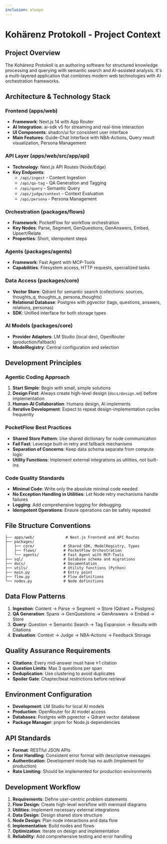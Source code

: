 ```yaml
---
inclusion: always
---
```


# Kohärenz Protokoll - Project Context

## Project Overview

The Kohärenz Protokoll is an authoring software for structured knowledge processing and querying with semantic search and AI-assisted analysis. It's a multi-layered application that combines modern web technologies with AI orchestration frameworks.

## Architecture & Technology Stack

### Frontend (apps/web)
- **Framework**: Next.js 14 with App Router
- **AI Integration**: ai-sdk v5 for streaming and real-time interaction
- **UI Components**: shadcn/ui for consistent user interface
- **Main Features**: Guide-Chat Interface with NBA-Actions, Query result visualization, Persona Management

### API Layer (apps/web/src/app/api)
- **Technology**: Next.js API Routes (Node/Edge)
- **Key Endpoints**:
  - `/api/ingest` - Content Ingestion
  - `/api/qa-tag` - QA Generation and Tagging
  - `/api/query` - Semantic Query
  - `/api/judge/context` - Context Evaluation
  - `/api/persona` - Persona Management

### Orchestration (packages/flows)
- **Framework**: PocketFlow for workflow orchestration
- **Key Nodes**: Parse, Segment, GenQuestions, GenAnswers, Embed, Upsert/Relate
- **Properties**: Short, idempotent steps

### Agents (packages/agents)
- **Framework**: Fast Agent with MCP-Tools
- **Capabilities**: Filesystem access, HTTP requests, specialized tasks

### Data Access (packages/core)
- **Vector Store**: Qdrant for semantic search (collections: sources, thoughts_q, thoughts_a, persona_thoughts)
- **Relational Database**: Postgres with pgvector (tags, questions, answers, relations, personas)
- **SDK**: Unified interface for both storage types

### AI Models (packages/core)
- **Provider Adapters**: LM Studio (local dev), OpenRouter (production/fallback)
- **ModelRegistry**: Central configuration and selection

## Development Principles

### Agentic Coding Approach
1. **Start Simple**: Begin with small, simple solutions
2. **Design First**: Always create high-level design (`docs/design.md`) before implementation
3. **Human-AI Collaboration**: Humans design, AI implements
4. **Iterative Development**: Expect to repeat design-implementation cycles frequently

### PocketFlow Best Practices
- **Shared Store Pattern**: Use shared dictionary for node communication
- **Fail Fast**: Leverage built-in retry and fallback mechanisms
- **Separation of Concerns**: Keep data schema separate from compute logic
- **Utility Functions**: Implement external integrations as utilities, not built-ins

### Code Quality Standards
- **Minimal Code**: Write only the absolute minimal code needed
- **No Exception Handling in Utilities**: Let Node retry mechanisms handle failures
- **Logging**: Add comprehensive logging for debugging
- **Idempotent Operations**: Ensure operations can be safely repeated

## File Structure Conventions

```
├── apps/web/              # Next.js Frontend and API Routes
├── packages/
│   ├── core/             # Shared SDK, ModelRegistry, Types
│   ├── flows/            # PocketFlow Orchestration
│   └── agents/           # Fast Agent with MCP-Tools
├── sql/                  # Database schema and migrations
├── docs/                 # Documentation
├── utils/                # Utility functions (Python)
├── main.py               # Entry point
├── flow.py               # Flow definitions
└── nodes.py              # Node definitions
```

## Data Flow Patterns

1. **Ingestion**: Content → Parse → Segment → Store (Qdrant + Postgres)
2. **QA Generation**: Spans → GenQuestions → GenAnswers → Embed → Store
3. **Query**: Question → Semantic Search → Tag Expansion → Results with Citations
4. **Evaluation**: Context → Judge → NBA-Actions → Feedback Storage

## Quality Assurance Requirements

- **Citations**: Every mid-answer must have ≥1 citation
- **Question Limits**: Max 3 questions per span
- **Deduplication**: Use clustering to avoid duplicates
- **Spoiler Gate**: Chapter/beat restrictions before retrieval

## Environment Configuration

- **Development**: LM Studio for local AI models
- **Production**: OpenRouter for AI model access
- **Databases**: Postgres with pgvector + Qdrant vector database
- **Package Manager**: pnpm for Node.js dependencies

## API Standards

- **Format**: RESTful JSON APIs
- **Error Handling**: Consistent error format with descriptive messages
- **Authentication**: Development mode has no auth (implement for production)
- **Rate Limiting**: Should be implemented for production environments

## Development Workflow

1. **Requirements**: Define user-centric problem statements
2. **Flow Design**: Create high-level workflow with mermaid diagrams
3. **Utilities**: Implement necessary external integrations
4. **Data Design**: Design shared store structure
5. **Node Design**: Plan node interactions and data flow
6. **Implementation**: Build nodes and flows
7. **Optimization**: Iterate on design and implementation
8. **Reliability**: Add comprehensive testing and error handling